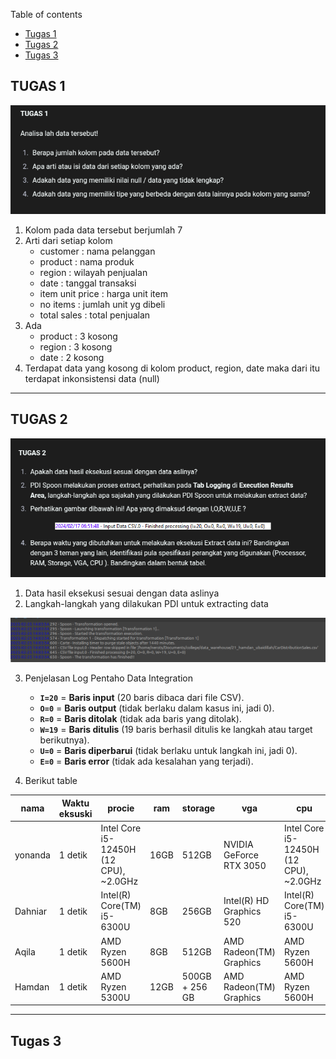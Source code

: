 Table of contents
- [Tugas 1](#TUGAS-1)
- [Tugas 2](#TUGAS-2)
- [Tugas 3](#TUGAS-3)

## TUGAS 1
![tugas-1](./images/tugas1.png)

1. Kolom pada data tersebut berjumlah 7
2. Arti dari setiap kolom
    - customer : nama pelanggan
    - product : nama produk
    - region : wilayah penjualan
    - date : tanggal transaksi
    - item unit price : harga unit item
    - no items : jumlah unit yg dibeli
    - total sales : total penjualan
3. Ada
    - product : 3 kosong
    - region : 3 kosong
    - date : 2 kosong
4. Terdapat data yang kosong di kolom product, region, date maka dari itu terdapat inkonsistensi data (null)
----

## TUGAS 2
![tugas-2](./images/tugas2.png)

1. Data hasil eksekusi sesuai dengan data aslinya
2. Langkah-langkah yang dilakukan PDI untuk extracting data

![pdi-extracting-steps](./images/pdi-extracting-data-steps.png)

3. Penjelasan Log Pentaho Data Integration

    - **`I=20`** = **Baris input** (20 baris dibaca dari file CSV).
    - **`O=0`** = **Baris output** (tidak berlaku dalam kasus ini, jadi 0).
    - **`R=0`** = **Baris ditolak** (tidak ada baris yang ditolak).
    - **`W=19`** = **Baris ditulis** (19 baris berhasil ditulis ke langkah atau target berikutnya).
    - **`U=0`** = **Baris diperbarui** (tidak berlaku untuk langkah ini, jadi 0).
    - **`E=0`** = **Baris error** (tidak ada kesalahan yang terjadi).

4. Berikut table

| nama    | Waktu eksuski | procie                                 | ram  | storage        | vga                      | cpu                                    |
|---------|---------------|----------------------------------------|------|----------------|--------------------------|----------------------------------------|
| yonanda | 1 detik       | Intel Core i5-12450H (12 CPU), ~2.0GHz | 16GB | 512GB          | NVIDIA GeForce RTX 3050  | Intel Core i5-12450H (12 CPU), ~2.0GHz |
| Dahniar | 1 detik       | Intel(R) Core(TM) i5-6300U             | 8GB  | 256GB          | Intel(R) HD Graphics 520 | Intel(R) Core(TM) i5-6300U             |
| Aqila   | 1 detik       | AMD Ryzen 5600H                        | 8GB  | 512GB          | AMD Radeon(TM) Graphics  | AMD Ryzen 5600H                        |
| Hamdan  | 1 detik       | AMD Ryzen 5300U                        | 12GB | 500GB + 256 GB | AMD Radeon(TM) Graphics  | AMD Ryzen 5600H                        |
----

## Tugas 3
